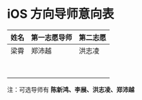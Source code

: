 # iOS 方向导师意向表

| 姓名   | 第一志愿导师 | 第二志愿 |
| ---- | ------ | ---- |
| 梁霄  | 郑沛越  | 洪志凌 |
|      |        |      |
|      |        |      |
|      |        |      |
|      |        |      |
|      |        |      |
|      |        |      |
|      |        |      |
|      |        |      |

注：可选导师有 **陈新鸿、李展、洪志凌、郑沛越**
